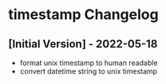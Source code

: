# timestamp Changelog

## [Initial Version] - 2022-05-18

- format unix timestamp to human readable
- convert datetime string to unix timestamp
